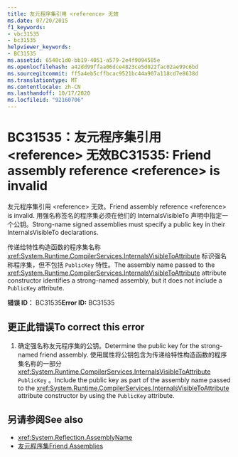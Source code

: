 ```yaml
---
title: 友元程序集引用 <reference> 无效
ms.date: 07/20/2015
f1_keywords:
- vbc31535
- bc31535
helpviewer_keywords:
- BC31535
ms.assetid: 6540c1d0-bb19-4051-a579-2e4f9094585e
ms.openlocfilehash: a42dd99ffaa06dce4823ce5d022fac02ae99c6bd
ms.sourcegitcommit: ff5a4eb5cffbcac9521bc44a907a118cd7e8638d
ms.translationtype: MT
ms.contentlocale: zh-CN
ms.lasthandoff: 10/17/2020
ms.locfileid: "92160706"
---
```

# <a name="bc31535-friend-assembly-reference-reference-is-invalid"></a><span data-ttu-id="dd45f-102">BC31535：友元程序集引用 \<reference> 无效</span><span class="sxs-lookup"><span data-stu-id="dd45f-102">BC31535: Friend assembly reference \<reference> is invalid</span></span>

<span data-ttu-id="dd45f-103">友元程序集引用 \<reference> 无效。</span><span class="sxs-lookup"><span data-stu-id="dd45f-103">Friend assembly reference \<reference> is invalid.</span></span> <span data-ttu-id="dd45f-104">用强名称签名的程序集必须在他们的 InternalsVisibleTo 声明中指定一个公钥。</span><span class="sxs-lookup"><span data-stu-id="dd45f-104">Strong-name signed assemblies must specify a public key in their InternalsVisibleTo declarations.</span></span>

 <span data-ttu-id="dd45f-105">传递给特性构造函数的程序集名称 <xref:System.Runtime.CompilerServices.InternalsVisibleToAttribute> 标识强名称程序集，但不包括 `PublicKey` 特性。</span><span class="sxs-lookup"><span data-stu-id="dd45f-105">The assembly name passed to the <xref:System.Runtime.CompilerServices.InternalsVisibleToAttribute> attribute constructor identifies a strong-named assembly, but it does not include a `PublicKey` attribute.</span></span>

 <span data-ttu-id="dd45f-106">**错误 ID：** BC31535</span><span class="sxs-lookup"><span data-stu-id="dd45f-106">**Error ID:** BC31535</span></span>

## <a name="to-correct-this-error"></a><span data-ttu-id="dd45f-107">更正此错误</span><span class="sxs-lookup"><span data-stu-id="dd45f-107">To correct this error</span></span>

1. <span data-ttu-id="dd45f-108">确定强名称友元程序集的公钥。</span><span class="sxs-lookup"><span data-stu-id="dd45f-108">Determine the public key for the strong-named friend assembly.</span></span> <span data-ttu-id="dd45f-109">使用属性将公钥包含为传递给特性构造函数的程序集名称的一部分 <xref:System.Runtime.CompilerServices.InternalsVisibleToAttribute> `PublicKey` 。</span><span class="sxs-lookup"><span data-stu-id="dd45f-109">Include the public key as part of the assembly name passed to the <xref:System.Runtime.CompilerServices.InternalsVisibleToAttribute> attribute constructor by using the `PublicKey` attribute.</span></span>

## <a name="see-also"></a><span data-ttu-id="dd45f-110">另请参阅</span><span class="sxs-lookup"><span data-stu-id="dd45f-110">See also</span></span>

- <xref:System.Reflection.AssemblyName>
- [<span data-ttu-id="dd45f-111">友元程序集</span><span class="sxs-lookup"><span data-stu-id="dd45f-111">Friend Assemblies</span></span>](../../../standard/assembly/friend.md)
